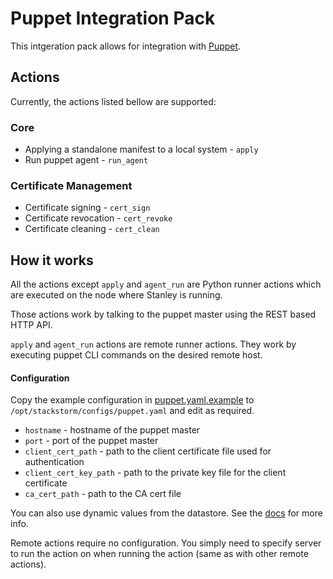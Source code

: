 # Puppet Integration Pack

This intgeration pack allows for integration with [Puppet](http://puppetlabs.com/).

## Actions

Currently, the actions listed bellow are supported:

### Core

* Applying a standalone manifest to a local system - `apply`
* Run puppet agent - `run_agent`

### Certificate Management

* Certificate signing - `cert_sign`
* Certificate revocation - `cert_revoke`
* Certificate cleaning - `cert_clean`

## How it works

All the actions except `apply` and `agent_run` are Python runner
actions which are executed on the node where Stanley is running.

Those actions work by talking to the puppet master using the REST based HTTP
API.

`apply` and `agent_run` actions are remote runner actions. They
work by executing puppet CLI commands on the desired remote host.

#### Configuration

Copy the example configuration in [puppet.yaml.example](./puppet.yaml.example)
to `/opt/stackstorm/configs/puppet.yaml` and edit as required.

* `hostname` - hostname of the puppet master
* `port` - port of the puppet master
* `client_cert_path` - path to the client certificate file used for authentication
* `client_cert_key_path` - path to the private key file for the client certificate
* `ca_cert_path` - path to the CA cert file

You can also use dynamic values from the datastore. See the
[docs](https://docs.stackstorm.com/reference/pack_configs.html) for more info.

Remote actions require no configuration. You simply need to specify server to
run the action on when running the action (same as with other remote actions).
